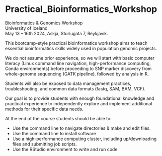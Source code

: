 # Practical_Bioinformatics_Workshop

Bioinformatics & Genomics Workshop <br>
University of Iceland <br>
May 13 – 16th 2024, Askja, Sturlugata 7, Reykjavik. <br>

This bootcamp-style practical bioinformatics workshop aims to teach essential bioinformatics skills widely used in population genomic projects. 

We do not assume prior experience, so we will start with basic computer literacy (Linux command line navigation, high-performance computing, Conda environments) before proceeding to SNP marker discovery from whole-genome sequencing (GATK pipeline), followed by analysis in R. 

Students will also be exposed to data management practices, troubleshooting, and common data formats (fastq, SAM, BAM, VCF). 

Our goal is to provide students with enough foundational knowledge and practical experience to independently explore and implement additional methods for their specific data needs.

At the end of the course students should be able to: 
* Use the command line to navigate directories & make and edit files.
* Use the command line to install software
* Use a high-performance computing cluster, including up/downloading files and submitting job scripts.
* Use the RStudio environment to write and run code
